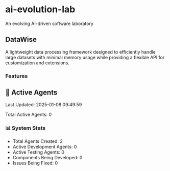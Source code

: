 # ai-evolution-lab
An evolving AI-driven software laboratory


## DataWise
A lightweight data processing framework designed to efficiently handle large datasets with minimal memory usage while providing a flexible API for customization and extensions.

### Features














































## 🤖 Active Agents
Last Updated: 2025-01-08 09:49:59

Total Active Agents: 0


### 📊 System Stats
- Total Agents Created: 2
- Active Development Agents: 0
- Active Testing Agents: 0
- Components Being Developed: 0
- Issues Being Fixed: 0
